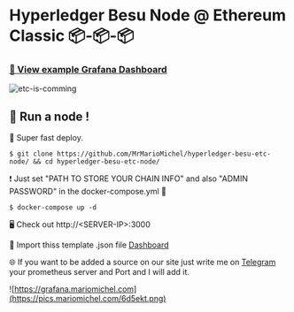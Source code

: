 # Hyperledger Besu Node @ Ethereum Classic 📦-📦-📦

### [👀 View example Grafana Dashboard](https://grafana.mariomichel.com/d/5S-6O8VZk/hyperledger-besu-node-at-ethereum-classic?orgId=1&refresh=10s)


![etc-is-comming](https://pics.mariomichel.com/hj9fp5.png)

## 🏃 Run a node !

🚀 Super fast deploy. 

```
$ git clone https://github.com/MrMarioMichel/hyperledger-besu-etc-node/ && cd hyperledger-besu-etc-node/
```

❗ Just set "PATH TO STORE YOUR CHAIN INFO" and also "ADMIN PASSWORD" in the docker-compose.yml 🐳

```
$ docker-compose up -d 
```

🖥 Check out http://\<SERVER-IP>:3000 

📝 Import thiss template .json file [Dashboard](https://gist.githubusercontent.com/MrMarioMichel/95da2f980fb7e03be46f461d6cc48c4c/raw/e2134eaaeaa7ac75b94716d31551211e1b7d796e/gistfile1.txt)

🌐 If you want to be added a source on our site just write me on [Telegram](https:/t.me/MarioMichel) your prometheus server and Port and I will add it.

![https://grafana.mariomichel.com](https://pics.mariomichel.com/6d5ekt.png)

